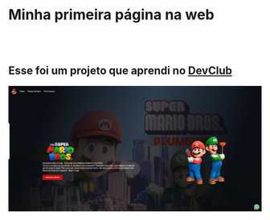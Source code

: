 <h1>Minha primeira página na web</h1>
<br>
<br>
<h2>Esse foi um projeto que aprendi no <a href="https://rodolfomori.com.br/devclub">DevClub</a></h2>

<img src="https://github.com/Edvar-Matos/minha-primeira-pagina-web/blob/master/img/desktop.png?raw=true"/>
